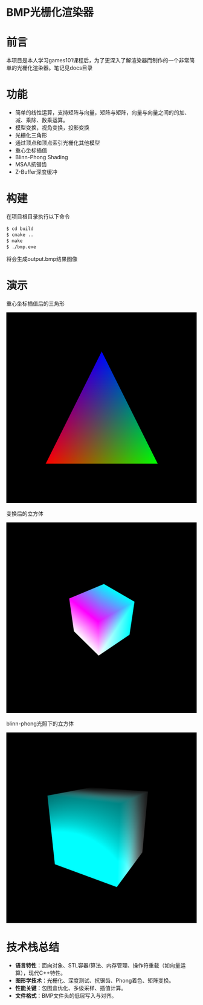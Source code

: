 # BMP光栅化渲染器

# 前言

本项目是本人学习games101课程后，为了更深入了解渲染器而制作的一个非常简单的光栅化渲染器。笔记见docs目录

# 功能

- 简单的线性运算，支持矩阵与向量，矩阵与矩阵，向量与向量之间的的加、减、乘除、数乘运算。
- 模型变换，视角变换，投影变换
- 光栅化三角形
- 通过顶点和顶点索引光栅化其他模型
- 重心坐标插值
- Blinn-Phong Shading
- MSAA抗锯齿
- Z-Buffer深度缓冲

# 构建

在项目根目录执行以下命令

```shell
$ cd build
$ cmake ..
$ make
$ ./bmp.exe
```

将会生成output.bmp结果图像

# 演示

重心坐标插值后的三角形

![image](img/Triangle.bmp)

变换后的立方体

![image](img/cube-model.bmp)

blinn-phong光照下的立方体

![image](img/phong-shading.bmp)

# **技术栈总结**

- **语言特性**：面向对象、STL容器/算法、内存管理、操作符重载（如向量运算），现代C++特性。
- **图形学技术**：光栅化、深度测试、抗锯齿、Phong着色、矩阵变换。
- **性能关键**：包围盒优化、多级采样、插值计算。
- **文件格式**：BMP文件头的低层写入与对齐。
